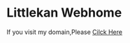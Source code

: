# Littlekan Webhome

If you visit my domain,Please [Cilck Here](https://littlekan-gitee.github.io/webhome/)

